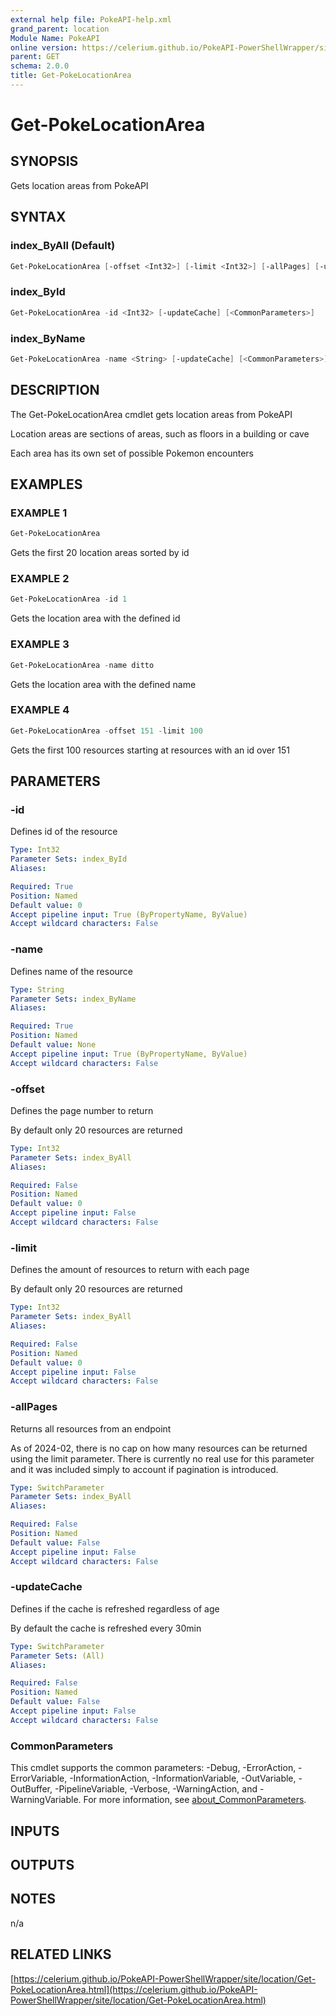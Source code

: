 ```yaml
---
external help file: PokeAPI-help.xml
grand_parent: location
Module Name: PokeAPI
online version: https://celerium.github.io/PokeAPI-PowerShellWrapper/site/location/Get-PokeLocationArea.html
parent: GET
schema: 2.0.0
title: Get-PokeLocationArea
---
```


# Get-PokeLocationArea

## SYNOPSIS
Gets location areas from PokeAPI

## SYNTAX

### index_ByAll (Default)
```powershell
Get-PokeLocationArea [-offset <Int32>] [-limit <Int32>] [-allPages] [-updateCache] [<CommonParameters>]
```

### index_ById
```powershell
Get-PokeLocationArea -id <Int32> [-updateCache] [<CommonParameters>]
```

### index_ByName
```powershell
Get-PokeLocationArea -name <String> [-updateCache] [<CommonParameters>]
```

## DESCRIPTION
The Get-PokeLocationArea cmdlet gets location areas from PokeAPI

Location areas are sections of areas, such as floors in a building or cave

Each area has its own set of possible Pokemon encounters

## EXAMPLES

### EXAMPLE 1
```powershell
Get-PokeLocationArea
```

Gets the first 20 location areas sorted by id

### EXAMPLE 2
```powershell
Get-PokeLocationArea -id 1
```

Gets the location area with the defined id

### EXAMPLE 3
```powershell
Get-PokeLocationArea -name ditto
```

Gets the location area with the defined name

### EXAMPLE 4
```powershell
Get-PokeLocationArea -offset 151 -limit 100
```

Gets the first 100 resources starting at resources with
an id over 151

## PARAMETERS

### -id
Defines id of the resource

```yaml
Type: Int32
Parameter Sets: index_ById
Aliases:

Required: True
Position: Named
Default value: 0
Accept pipeline input: True (ByPropertyName, ByValue)
Accept wildcard characters: False
```

### -name
Defines name of the resource

```yaml
Type: String
Parameter Sets: index_ByName
Aliases:

Required: True
Position: Named
Default value: None
Accept pipeline input: True (ByPropertyName, ByValue)
Accept wildcard characters: False
```

### -offset
Defines the page number to return

By default only 20 resources are returned

```yaml
Type: Int32
Parameter Sets: index_ByAll
Aliases:

Required: False
Position: Named
Default value: 0
Accept pipeline input: False
Accept wildcard characters: False
```

### -limit
Defines the amount of resources to return with each page

By default only 20 resources are returned

```yaml
Type: Int32
Parameter Sets: index_ByAll
Aliases:

Required: False
Position: Named
Default value: 0
Accept pipeline input: False
Accept wildcard characters: False
```

### -allPages
Returns all resources from an endpoint

As of 2024-02, there is no cap on how many resources can be
returned using the limit parameter.
There is currently no real
use for this parameter and it was included simply to account if
pagination is introduced.

```yaml
Type: SwitchParameter
Parameter Sets: index_ByAll
Aliases:

Required: False
Position: Named
Default value: False
Accept pipeline input: False
Accept wildcard characters: False
```

### -updateCache
Defines if the cache is refreshed regardless of age

By default the cache is refreshed every 30min

```yaml
Type: SwitchParameter
Parameter Sets: (All)
Aliases:

Required: False
Position: Named
Default value: False
Accept pipeline input: False
Accept wildcard characters: False
```

### CommonParameters
This cmdlet supports the common parameters: -Debug, -ErrorAction, -ErrorVariable, -InformationAction, -InformationVariable, -OutVariable, -OutBuffer, -PipelineVariable, -Verbose, -WarningAction, and -WarningVariable. For more information, see [about_CommonParameters](http://go.microsoft.com/fwlink/?LinkID=113216).

## INPUTS

## OUTPUTS

## NOTES
n/a

## RELATED LINKS

[https://celerium.github.io/PokeAPI-PowerShellWrapper/site/location/Get-PokeLocationArea.html](https://celerium.github.io/PokeAPI-PowerShellWrapper/site/location/Get-PokeLocationArea.html)

